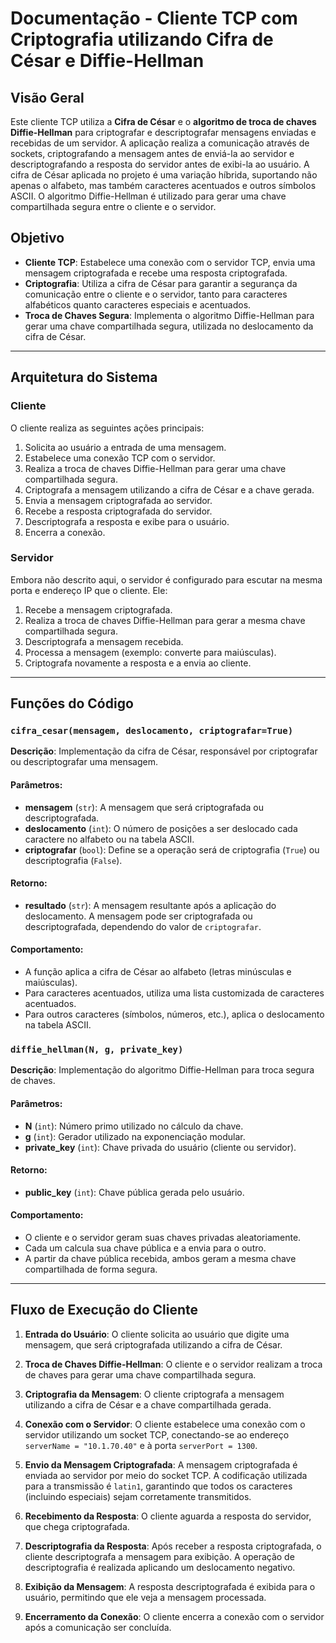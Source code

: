 # **Documentação - Cliente TCP com Criptografia utilizando Cifra de César e Diffie-Hellman**

## **Visão Geral**

Este cliente TCP utiliza a **Cifra de César** e o **algoritmo de troca de chaves Diffie-Hellman** para criptografar e descriptografar mensagens enviadas e recebidas de um servidor. A aplicação realiza a comunicação através de sockets, criptografando a mensagem antes de enviá-la ao servidor e descriptografando a resposta do servidor antes de exibi-la ao usuário. A cifra de César aplicada no projeto é uma variação híbrida, suportando não apenas o alfabeto, mas também caracteres acentuados e outros símbolos ASCII. O algoritmo Diffie-Hellman é utilizado para gerar uma chave compartilhada segura entre o cliente e o servidor.

## **Objetivo**

- **Cliente TCP**: Estabelece uma conexão com o servidor TCP, envia uma mensagem criptografada e recebe uma resposta criptografada.
- **Criptografia**: Utiliza a cifra de César para garantir a segurança da comunicação entre o cliente e o servidor, tanto para caracteres alfabéticos quanto caracteres especiais e acentuados.
- **Troca de Chaves Segura**: Implementa o algoritmo Diffie-Hellman para gerar uma chave compartilhada segura, utilizada no deslocamento da cifra de César.

---

## **Arquitetura do Sistema**

### **Cliente**
O cliente realiza as seguintes ações principais:
1. Solicita ao usuário a entrada de uma mensagem.
2. Estabelece uma conexão TCP com o servidor.
3. Realiza a troca de chaves Diffie-Hellman para gerar uma chave compartilhada segura.
4. Criptografa a mensagem utilizando a cifra de César e a chave gerada.
5. Envia a mensagem criptografada ao servidor.
6. Recebe a resposta criptografada do servidor.
7. Descriptografa a resposta e exibe para o usuário.
8. Encerra a conexão.

### **Servidor**
Embora não descrito aqui, o servidor é configurado para escutar na mesma porta e endereço IP que o cliente. Ele:
1. Recebe a mensagem criptografada.
2. Realiza a troca de chaves Diffie-Hellman para gerar a mesma chave compartilhada segura.
3. Descriptografa a mensagem recebida.
4. Processa a mensagem (exemplo: converte para maiúsculas).
5. Criptografa novamente a resposta e a envia ao cliente.

---

## **Funções do Código**

### `cifra_cesar(mensagem, deslocamento, criptografar=True)`

**Descrição**: Implementação da cifra de César, responsável por criptografar ou descriptografar uma mensagem.

#### Parâmetros:
- **mensagem** (`str`): A mensagem que será criptografada ou descriptografada.
- **deslocamento** (`int`): O número de posições a ser deslocado cada caractere no alfabeto ou na tabela ASCII.
- **criptografar** (`bool`): Define se a operação será de criptografia (`True`) ou descriptografia (`False`).

#### Retorno:
- **resultado** (`str`): A mensagem resultante após a aplicação do deslocamento. A mensagem pode ser criptografada ou descriptografada, dependendo do valor de `criptografar`.

#### Comportamento:
- A função aplica a cifra de César ao alfabeto (letras minúsculas e maiúsculas).
- Para caracteres acentuados, utiliza uma lista customizada de caracteres acentuados.
- Para outros caracteres (símbolos, números, etc.), aplica o deslocamento na tabela ASCII.

### `diffie_hellman(N, g, private_key)`

**Descrição**: Implementação do algoritmo Diffie-Hellman para troca segura de chaves.

#### Parâmetros:
- **N** (`int`): Número primo utilizado no cálculo da chave.
- **g** (`int`): Gerador utilizado na exponenciação modular.
- **private_key** (`int`): Chave privada do usuário (cliente ou servidor).

#### Retorno:
- **public_key** (`int`): Chave pública gerada pelo usuário.

#### Comportamento:
- O cliente e o servidor geram suas chaves privadas aleatoriamente.
- Cada um calcula sua chave pública e a envia para o outro.
- A partir da chave pública recebida, ambos geram a mesma chave compartilhada de forma segura.

---

## **Fluxo de Execução do Cliente**

1. **Entrada do Usuário**:
   O cliente solicita ao usuário que digite uma mensagem, que será criptografada utilizando a cifra de César.

2. **Troca de Chaves Diffie-Hellman**:
   O cliente e o servidor realizam a troca de chaves para gerar uma chave compartilhada segura.

3. **Criptografia da Mensagem**:
   O cliente criptografa a mensagem utilizando a cifra de César e a chave compartilhada gerada.

4. **Conexão com o Servidor**:
   O cliente estabelece uma conexão com o servidor utilizando um socket TCP, conectando-se ao endereço `serverName = "10.1.70.40"` e à porta `serverPort = 1300`.

5. **Envio da Mensagem Criptografada**:
   A mensagem criptografada é enviada ao servidor por meio do socket TCP. A codificação utilizada para a transmissão é `latin1`, garantindo que todos os caracteres (incluindo especiais) sejam corretamente transmitidos.

6. **Recebimento da Resposta**:
   O cliente aguarda a resposta do servidor, que chega criptografada.

7. **Descriptografia da Resposta**:
   Após receber a resposta criptografada, o cliente descriptografa a mensagem para exibição. A operação de descriptografia é realizada aplicando um deslocamento negativo.

8. **Exibição da Mensagem**:
   A resposta descriptografada é exibida para o usuário, permitindo que ele veja a mensagem processada.

9. **Encerramento da Conexão**:
   O cliente encerra a conexão com o servidor após a comunicação ser concluída.

